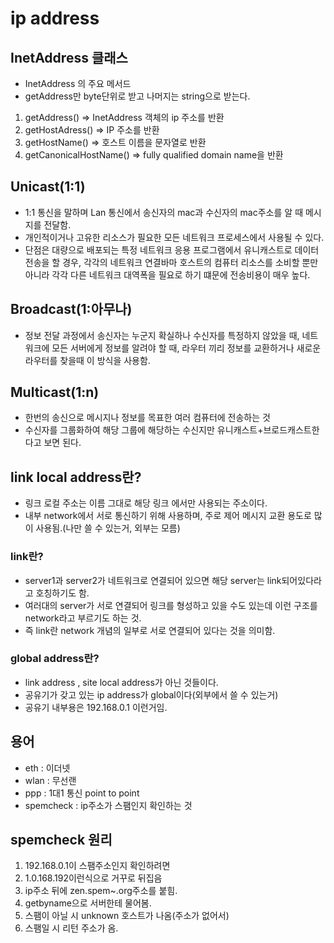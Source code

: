 # ip address

## InetAddress 클래스

- InetAddress 의 주요 메서드
- getAddress만 byte단위로 받고 나머지는 string으로 받는다.

1. getAddress() => InetAddress 객체의 ip 주소를 반환
2. getHostAdress() => IP 주소를 반환
3. getHostName() => 호스트 이름을 문자열로 반환
4. getCanonicalHostName() => fully qualified domain name을 반환

## Unicast(1:1)

- 1:1 통신을 말하며 Lan 통신에서 송신자의 mac과 수신자의 mac주소를 알 때 메시지를 전달함.
- 개인적이거나 고유한 리소스가 필요한 모든 네트워크 프로세스에서 사용될 수 있다.
- 단점은 대량으로 배포되는 특정 네트워크 응용 프로그램에서 유니캐스트로 데이터 전송을 할 경우, 각각의 네트워크 연결바마 호스트의 컴퓨터 리소스를 소비할 뿐만 아니라 각각 다른 네트워크 대역폭을 필요로 하기 떄문에 전송비용이 매우 높다.

## Broadcast(1:아무나)

- 정보 전달 과정에서 송신자는 누군지 확실하나 수신자를 특정하지 않았을 때, 네트워크에 모든 서버에게 정보를 알려야 할 때, 라우터 끼리 정보를 교환하거나 새로운 라우터를 찾을때 이 방식을 사용함.

## Multicast(1:n)

- 한번의 송신으로 메시지나 정보를 목표한 여러 컴퓨터에 전송하는 것
- 수신자를 그룹화하여 해당 그룹에 해당하는 수신지만 유니캐스트+브로드캐스트한다고 보면 된다.

## link local address란?

- 링크 로컬 주소는 이름 그대로 해당 링크 에서만 사용되는 주소이다.
- 내부 network에서 서로 통신하기 위해 사용하며, 주로 제어 메시지 교환 용도로 많이 사용됨.(나만 쓸 수 있는거, 외부는 모름)

### link란?

- server1과 server2가 네트워크로 연결되어 있으면 해당 server는 link되어있다라고 호칭하기도 함.
- 여러대의 server가 서로 연결되어 링크를 형성하고 있을 수도 있는데 이런 구조를 network라고 부르기도 하는 것.
- 즉 link란 network 개념의 일부로 서로 연결되어 있다는 것을 의미함.

### global address란?

- link address , site local address가 아닌 것들이다.
- 공유기가 갖고 있는 ip address가 global이다(외부에서 쓸 수 있는거)
- 공유기 내부용은 192.168.0.1 이런거임.

## 용어

- eth : 이더넷
- wlan : 무선랜
- ppp : 1대1 통신 point to point
- spemcheck : ip주소가 스팸인지 확인하는 것

## spemcheck 원리

1. 192.168.0.1이 스팸주소인지 확인하려면
2. 1.0.168.192이런식으로 거꾸로 뒤집음
3. ip주소 뒤에 zen.spem~.org주소를 붙힘.
4. getbyname으로 서버한테 물어봄.
5. 스팸이 아닐 시 unknown 호스트가 나옴(주소가 없어서)
6. 스팸일 시 리턴 주소가 옴.
